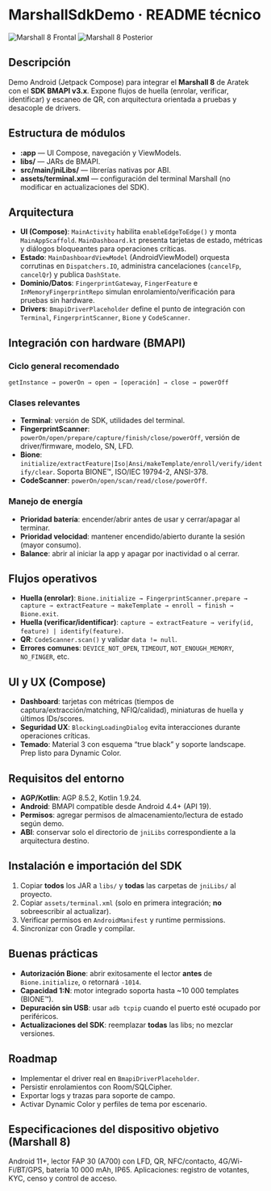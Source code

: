 # MarshallSdkDemo · README técnico

![Marshall 8 Frontal](https://imgur.com/spYDd5h.png)
![Marshall 8 Posterior](https://imgur.com/vg79b8f.png)

## Descripción
Demo Android (Jetpack Compose) para integrar el **Marshall 8** de Aratek con el **SDK BMAPI v3.x**. Expone flujos de huella (enrolar, verificar, identificar) y escaneo de QR, con arquitectura orientada a pruebas y desacople de drivers.

## Estructura de módulos
- **:app** — UI Compose, navegación y ViewModels.
- **libs/** — JARs de BMAPI.
- **src/main/jniLibs/** — librerías nativas por ABI.
- **assets/terminal.xml** — configuración del terminal Marshall (no modificar en actualizaciones del SDK).

## Arquitectura
- **UI (Compose)**: `MainActivity` habilita `enableEdgeToEdge()` y monta `MainAppScaffold`. `MainDashboard.kt` presenta tarjetas de estado, métricas y diálogos bloqueantes para operaciones críticas.
- **Estado**: `MainDashboardViewModel` (AndroidViewModel) orquesta corrutinas en `Dispatchers.IO`, administra cancelaciones (`cancelFp`, `cancelQr`) y publica `DashState`.
- **Dominio/Datos**: `FingerprintGateway`, `FingerFeature` e `InMemoryFingerprintRepo` simulan enrolamiento/verificación para pruebas sin hardware.
- **Drivers**: `BmapiDriverPlaceholder` define el punto de integración con `Terminal`, `FingerprintScanner`, `Bione` y `CodeScanner`.

## Integración con hardware (BMAPI)
### Ciclo general recomendado
`getInstance → powerOn → open → [operación] → close → powerOff`

### Clases relevantes
- **Terminal**: versión de SDK, utilidades del terminal.
- **FingerprintScanner**: `powerOn/open/prepare/capture/finish/close/powerOff`, versión de driver/firmware, modelo, SN, LFD.
- **Bione**: `initialize/extractFeature|Iso|Ansi/makeTemplate/enroll/verify/identify/clear`. Soporta BIONE™, ISO/IEC 19794-2, ANSI-378.
- **CodeScanner**: `powerOn/open/scan/read/close/powerOff`.

### Manejo de energía
- **Prioridad batería**: encender/abrir antes de usar y cerrar/apagar al terminar.
- **Prioridad velocidad**: mantener encendido/abierto durante la sesión (mayor consumo).
- **Balance**: abrir al iniciar la app y apagar por inactividad o al cerrar.

## Flujos operativos
- **Huella (enrolar)**: `Bione.initialize → FingerprintScanner.prepare → capture → extractFeature → makeTemplate → enroll → finish → Bione.exit`.
- **Huella (verificar/identificar)**: `capture → extractFeature → verify(id, feature) | identify(feature)`.
- **QR**: `CodeScanner.scan()` y validar `data != null`.
- **Errores comunes**: `DEVICE_NOT_OPEN`, `TIMEOUT`, `NOT_ENOUGH_MEMORY`, `NO_FINGER`, etc.

## UI y UX (Compose)
- **Dashboard**: tarjetas con métricas (tiempos de captura/extracción/matching, NFIQ/calidad), miniaturas de huella y últimos IDs/scores.
- **Seguridad UX**: `BlockingLoadingDialog` evita interacciones durante operaciones críticas.
- **Temado**: Material 3 con esquema “true black” y soporte landscape. Prep listo para Dynamic Color.

## Requisitos del entorno
- **AGP/Kotlin**: AGP 8.5.2, Kotlin 1.9.24.
- **Android**: BMAPI compatible desde Android 4.4+ (API 19).
- **Permisos**: agregar permisos de almacenamiento/lectura de estado según demo.
- **ABI**: conservar solo el directorio de `jniLibs` correspondiente a la arquitectura destino.

## Instalación e importación del SDK
1. Copiar **todos** los JAR a `libs/` y **todas** las carpetas de `jniLibs/` al proyecto.  
2. Copiar `assets/terminal.xml` (solo en primera integración; **no** sobreescribir al actualizar).  
3. Verificar permisos en `AndroidManifest` y runtime permissions.  
4. Sincronizar con Gradle y compilar.

## Buenas prácticas
- **Autorización Bione**: abrir exitosamente el lector **antes** de `Bione.initialize`, o retornará `-1014`.
- **Capacidad 1:N**: motor integrado soporta hasta ~10 000 templates (BIONE™).
- **Depuración sin USB**: usar `adb tcpip` cuando el puerto esté ocupado por periféricos.
- **Actualizaciones del SDK**: reemplazar **todas** las libs; no mezclar versiones.

## Roadmap
- Implementar el driver real en `BmapiDriverPlaceholder`.
- Persistir enrolamientos con Room/SQLCipher.
- Exportar logs y trazas para soporte de campo.
- Activar Dynamic Color y perfiles de tema por escenario.

## Especificaciones del dispositivo objetivo (Marshall 8)
Android 11+, lector FAP 30 (A700) con LFD, QR, NFC/contacto, 4G/Wi-Fi/BT/GPS, batería 10 000 mAh, IP65. Aplicaciones: registro de votantes, KYC, censo y control de acceso.
